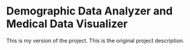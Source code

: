 # Demographic Data Analyzer and Medical Data Visualizer
This is my version of the project.
This is the original project description.
